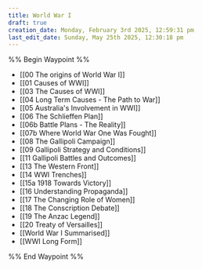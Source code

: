```yaml
---
title: World War I
draft: true
creation_date: Monday, February 3rd 2025, 12:59:31 pm
last_edit_date: Sunday, May 25th 2025, 12:30:18 pm
---
```


%% Begin Waypoint %%
- [[00 The origins of World War I]]
- [[01 Causes of WWI]]
- [[03 The Causes of WWI]]
- [[04 Long Term Causes - The Path to War]]
- [[05 Australia's Involvement in WWI]]
- [[06 The Schlieffen Plan]]
- [[06b Battle Plans - The Reality]]
- [[07b Where World War One Was Fought]]
- [[08 The Gallipoli Campaign]]
- [[09 Gallipoli Strategy and Conditions]]
- [[11 Gallipoli Battles and Outcomes]]
- [[13 The Western Front]]
- [[14 WWI Trenches]]
- [[15a 1918 Towards Victory]]
- [[16 Understanding Propaganda]]
- [[17 The Changing Role of Women]]
- [[18 The Conscription Debate]]
- [[19 The Anzac Legend]]
- [[20 Treaty of Versailles]]
- [[World War I Summarised]]
- [[WWI Long Form]]

%% End Waypoint %%
